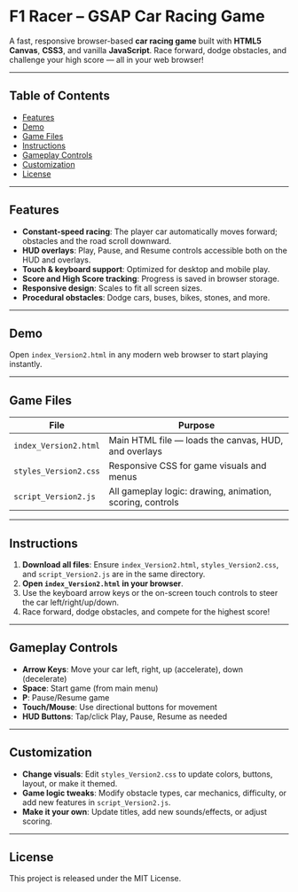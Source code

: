 # F1 Racer – GSAP Car Racing Game

A fast, responsive browser-based **car racing game** built with **HTML5 Canvas**, **CSS3**, and vanilla **JavaScript**. Race forward, dodge obstacles, and challenge your high score — all in your web browser!

---

## Table of Contents

- [Features](#features)
- [Demo](#demo)
- [Game Files](#game-files)
- [Instructions](#instructions)
- [Gameplay Controls](#gameplay-controls)
- [Customization](#customization)
- [License](#license)

---

## Features

- **Constant-speed racing**: The player car automatically moves forward; obstacles and the road scroll downward.
- **HUD overlays**: Play, Pause, and Resume controls accessible both on the HUD and overlays.
- **Touch & keyboard support**: Optimized for desktop and mobile play.
- **Score and High Score tracking**: Progress is saved in browser storage.
- **Responsive design**: Scales to fit all screen sizes.
- **Procedural obstacles**: Dodge cars, buses, bikes, stones, and more.

---

## Demo

Open `index_Version2.html` in any modern web browser to start playing instantly.

---

## Game Files

| File                | Purpose                                            |
|---------------------|---------------------------------------------------|
| `index_Version2.html`   | Main HTML file — loads the canvas, HUD, and overlays        |
| `styles_Version2.css`   | Responsive CSS for game visuals and menus                    |
| `script_Version2.js`    | All gameplay logic: drawing, animation, scoring, controls    |

---

## Instructions

1. **Download all files**: Ensure `index_Version2.html`, `styles_Version2.css`, and `script_Version2.js` are in the same directory.
2. **Open `index_Version2.html` in your browser**.
3. Use the keyboard arrow keys or the on-screen touch controls to steer the car left/right/up/down.
4. Race forward, dodge obstacles, and compete for the highest score!

---

## Gameplay Controls

- **Arrow Keys**: Move your car left, right, up (accelerate), down (decelerate)
- **Space**: Start game (from main menu)
- **P**: Pause/Resume game
- **Touch/Mouse**: Use directional buttons for movement
- **HUD Buttons**: Tap/click Play, Pause, Resume as needed

---

## Customization

- **Change visuals**: Edit `styles_Version2.css` to update colors, buttons, layout, or make it themed.
- **Game logic tweaks**: Modify obstacle types, car mechanics, difficulty, or add new features in `script_Version2.js`.
- **Make it your own**: Update titles, add new sounds/effects, or adjust scoring.

---

## License

This project is released under the MIT License.


